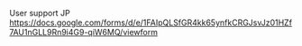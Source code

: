 User support JP
https://docs.google.com/forms/d/e/1FAIpQLSfGR4kk65ynfkCRGJsvJz01HZf7AU1nGLL9Rn9i4G9-qiW6MQ/viewform

